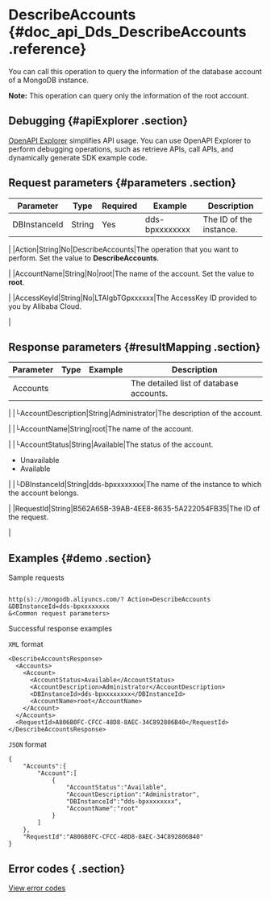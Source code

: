 # DescribeAccounts {#doc_api_Dds_DescribeAccounts .reference}

You can call this operation to query the information of the database account of a MongoDB instance.

**Note:** This operation can query only the information of the root account.

## Debugging {#apiExplorer .section}

[OpenAPI Explorer](https://api.aliyun.com/#product=Dds&api=DescribeAccounts) simplifies API usage. You can use OpenAPI Explorer to perform debugging operations, such as retrieve APIs, call APIs, and dynamically generate SDK example code.

## Request parameters {#parameters .section}

|Parameter|Type|Required|Example|Description|
|---------|----|--------|-------|-----------|
|DBInstanceId|String|Yes|dds-bpxxxxxxxx|The ID of the instance.

 |
|Action|String|No|DescribeAccounts|The operation that you want to perform. Set the value to **DescribeAccounts**.

 |
|AccountName|String|No|root|The name of the account. Set the value to **root**.

 |
|AccessKeyId|String|No|LTAIgbTGpxxxxxx|The AccessKey ID provided to you by Alibaba Cloud.

 |

## Response parameters {#resultMapping .section}

|Parameter|Type|Example|Description|
|---------|----|-------|-----------|
|Accounts| | |The detailed list of database accounts.

 |
|└AccountDescription|String|Administrator|The description of the account.

 |
|└AccountName|String|root|The name of the account.

 |
|└AccountStatus|String|Available|The status of the account.

 -   Unavailable
-   Available

 |
|└DBInstanceId|String|dds-bpxxxxxxxx|The name of the instance to which the account belongs.

 |
|RequestId|String|B562A65B-39AB-4EE8-8635-5A222054FB35|The ID of the request.

 |

## Examples {#demo .section}

Sample requests

``` {#request_demo}

http(s)://mongodb.aliyuncs.com/? Action=DescribeAccounts
&DBInstanceId=dds-bpxxxxxxxx
&<Common request parameters>

```

Successful response examples

`XML` format

``` {#xml_return_success_demo}
<DescribeAccountsResponse>
  <Accounts>
    <Account>
      <AccountStatus>Available</AccountStatus>
      <AccountDescription>Administrator</AccountDescription>
      <DBInstanceId>dds-bpxxxxxxxx</DBInstanceId>
      <AccountName>root</AccountName>
    </Account>
  </Accounts>
  <RequestId>A806B0FC-CFCC-48D8-8AEC-34C892806B40</RequestId>
</DescribeAccountsResponse>

```

`JSON` format

``` {#json_return_success_demo}
{
	"Accounts":{
		"Account":[
			{
				"AccountStatus":"Available",
				"AccountDescription":"Administrator",
				"DBInstanceId":"dds-bpxxxxxxxx",
				"AccountName":"root"
			}
		]
	},
	"RequestId":"A806B0FC-CFCC-48D8-8AEC-34C892806B40"
}
```

## Error codes { .section}

[View error codes](https://error-center.aliyun.com/status/product/Dds)

